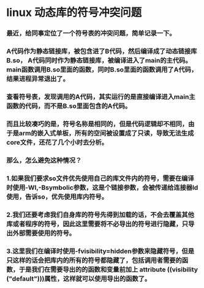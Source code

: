 # linux 动态库的符号冲突问题
### 最近，给同事定位了一个符号表的冲突问题，简单记录一下。
### A代码作为静态链接库，被包含进了B代码，然后编译成了动态链接库B.so， A代码同时作为静态链接库，被编译进入了main的主代码。main函数调用B.so里面的函数，同时B.so里面的函数调用了A代码，结果进程异常退出了。

### 查看符号表，发现调用的A代码，其实运行的是直接编译进入main主函数的代码，而不是B.so里面包含的A代码。

### 而且比较凑巧的是，符号名称是相同的，但是代码逻辑却不相同，由于是arm的嵌入式单板，所有的空间被设置成了只读，导致无法生成core文件，还花了几个小时去分析。

### 那么，怎么避免这种情况？
### 1.如果我们要求so文件优先使用自己的库文件内的符号，需要在编译时使用-Wl,-Bsymbolic参数，这是个链接参数，会被传递给连接器ld使用，告诉so，优先使用库内符号。
### 2.我们还要考虑我们自身库的符号先得到加载的话，不会去覆盖其他库或者程序的符号，因此这里需要将不必导出的符号进行隐藏，只导出外部需要使用的符号。
### 3.这里我们在编译时使用-fvisibility=hidden参数来隐藏符号，但是只这样的话会把库内的所有的符号都隐藏了，包括调用者需要的函数，于是我们在需要导出的的函数和变量前加上 __attribute__ ((visibility ("default")))属性，这样就可以使用导出的函数了。